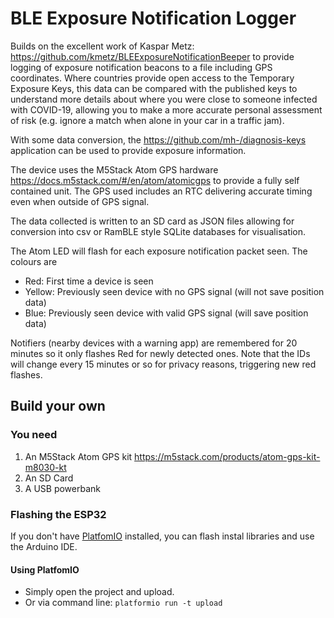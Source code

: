 # BLE Exposure Notification Logger

Builds on the excellent work of Kaspar Metz: https://github.com/kmetz/BLEExposureNotificationBeeper to provide logging of exposure notification beacons to a file including GPS coordinates. Where countries provide open access to the Temporary Exposure Keys, this data can be compared with the published keys to understand more details about where you were close to someone infected with COVID-19, allowing you to make a more accurate personal assessment of risk (e.g. ignore a match when alone in your car in a traffic jam).

With some data conversion, the https://github.com/mh-/diagnosis-keys application can be used to provide exposure information.

The device uses the M5Stack Atom GPS hardware https://docs.m5stack.com/#/en/atom/atomicgps to provide a fully self contained unit. The GPS used includes an RTC delivering accurate timing even when outside of GPS signal.

The data collected is written to an SD card as JSON files allowing for conversion into csv or RamBLE style SQLite databases for visualisation.

The Atom LED will flash for each exposure notification packet seen. The colours are
- Red: First time a device is seen
- Yellow: Previously seen device with no GPS signal (will not save position data)
- Blue: Previously seen device with valid GPS signal (will save position data)

Notifiers (nearby devices with a warning app) are remembered for 20 minutes so it only flashes Red for newly detected ones. Note that the IDs will change every 15 minutes or so for privacy reasons, triggering new red flashes.

## Build your own
### You need
1. An M5Stack Atom GPS kit https://m5stack.com/products/atom-gps-kit-m8030-kt
2. An SD Card
3. A USB powerbank

### Flashing the ESP32
If you don't have [PlatfomIO](https://platformio.org/platformio-ide) installed, you can flash instal libraries and use the Arduino IDE.

#### Using PlatfomIO
- Simply open the project and upload.
- Or via command line: `platformio run -t upload`

